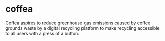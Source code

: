 # coffea
Coffea aspires to reduce greenhouse gas emissions caused by coffee grounds waste by a digital recycling platform to make recycling accessible to all users with a press of a button.

